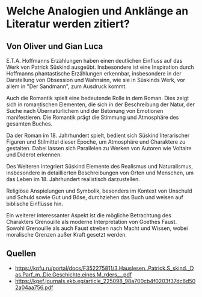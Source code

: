 # Welche Analogien und Anklänge an Literatur werden zitiert?
## Von Oliver und Gian Luca
E.T.A. Hoffmanns Erzählungen haben einen deutlichen Einfluss auf das Werk von Patrick Süskind ausgeübt. Insbesondere ist eine Inspiration durch Hoffmanns phantastische Erzählungen erkennbar, insbesondere in der Darstellung von Obsession und Wahnsinn, wie sie in Süskinds Werk, vor allem in "Der Sandmann", zum Ausdruck kommt.

Auch die Romantik spielt eine bedeutende Rolle in dem Roman. Dies zeigt sich in romantischen Elementen, die sich in der Beschreibung der Natur, der Suche nach Übernatürlichem und der Betonung von Emotionen manifestieren. Die Romantik prägt die Stimmung und Atmosphäre des gesamten Buches.

Da der Roman im 18. Jahrhundert spielt, bedient sich Süskind literarischer Figuren und Stilmittel dieser Epoche, um Atmosphäre und Charaktere zu gestalten. Dabei lassen sich Parallelen zu Werken von Autoren wie Voltaire und Diderot erkennen.

Des Weiteren integriert Süskind Elemente des Realismus und Naturalismus, insbesondere in detaillierten Beschreibungen von Orten und Menschen, um das Leben im 18. Jahrhundert realistisch darzustellen.

Religiöse Anspielungen und Symbolik, besonders im Kontext von Unschuld und Schuld sowie Gut und Böse, durchziehen das Buch und weisen auf biblische Einflüsse hin.

Ein weiterer interessanter Aspekt ist die mögliche Betrachtung des Charakters Grenouille als moderne Interpretation von Goethes Faust. Sowohl Grenouille als auch Faust streben nach Macht und Wissen, wobei moralische Grenzen außer Kraft gesetzt werden.
## Quellen
- https://kpfu.ru/portal/docs/F352275811/3.Hauslesen..Patrick.S_skind._Das.Parf_m..Die.Geschichte.eines.M_rders__.pdf
- https://kgef.journals.ekb.eg/article_225098_98a700cb4f0203f37dc6d502a04aa756.pdf